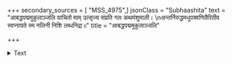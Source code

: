 +++
secondary_sources = [ "MSS_4975",]
jsonClass = "Subhaashita"
text = "आबद्धपद्ममुकुलाञ्जलि याचितो माम् उत्सृज्य संप्रति गतः कथमंशुमाली।  \nअन्तर्निरुद्धमधुपक्वणितैरितीव स्वप्नायते स्म नलिनी निशि लब्धनिद्रा॥"
title = "आबद्धपद्ममुकुलाञ्जलि"

+++

<details><summary>Text</summary>

आबद्धपद्ममुकुलाञ्जलि याचितो माम् उत्सृज्य संप्रति गतः कथमंशुमाली।  
अन्तर्निरुद्धमधुपक्वणितैरितीव स्वप्नायते स्म नलिनी निशि लब्धनिद्रा॥
</details>
